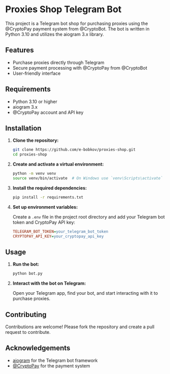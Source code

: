 # Proxies Shop Telegram Bot

This project is a Telegram bot shop for purchasing proxies using the @CryptoPay payment system from @CryptoBot. The bot is written in Python 3.10 and utilizes the aiogram 3.x library.

## Features

- Purchase proxies directly through Telegram
- Secure payment processing with @CryptoPay from @CryptoBot
- User-friendly interface

## Requirements

- Python 3.10 or higher
- aiogram 3.x
- @CryptoPay account and API key

## Installation

1. **Clone the repository:**

   ```sh
   git clone https://github.com/e-bobkov/proxies-shop.git
   cd proxies-shop
   ```

2. **Create and activate a virtual environment:**

   ```sh
   python -m venv venv
   source venv/bin/activate  # On Windows use `venv\Scripts\activate`
   ```

3. **Install the required dependencies:**

   ```sh
   pip install -r requirements.txt
   ```

4. **Set up environment variables:**

   Create a `.env` file in the project root directory and add your Telegram bot token and CryptoPay API key:

   ```ini
   TELEGRAM_BOT_TOKEN=your_telegram_bot_token
   CRYPTOPAY_API_KEY=your_cryptopay_api_key
   ```

## Usage

1. **Run the bot:**

   ```sh
   python bot.py
   ```

2. **Interact with the bot on Telegram:**

   Open your Telegram app, find your bot, and start interacting with it to purchase proxies.

## Contributing

Contributions are welcome! Please fork the repository and create a pull request to contribute.

## Acknowledgements

- [aiogram](https://github.com/aiogram/aiogram) for the Telegram bot framework
- [@CryptoPay](https://pypi.org/project/crypto-pay-api-sdk/) for the payment system

